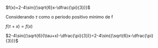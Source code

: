 $f(x)=2-4\sin{(\sqrt{6}x-\dfrac{\pi}{3})}$

Considerando $\tau$ como o periodo positivo minimo de f

$f(\tau+x)=f(x)$

$2-4\sin{(\sqrt{6}(\tau+x)-\dfrac{\pi}{3})}=2-4\sin{(\sqrt{6}x-\dfrac{\pi}{3})}$